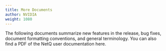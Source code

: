 ```yaml
---
title: More Documents
author: NVIDIA
weight: 1080
---
```


The following documents summarize new features in the release, bug fixes, document formatting conventions, and general terminology. You can also find a PDF of the NetQ user documentation here.
